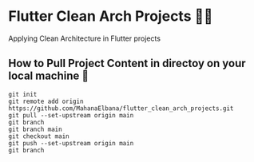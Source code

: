 # Flutter Clean Arch Projects 💚💚
Applying Clean Architecture in Flutter projects 

## How to Pull Project Content in directoy on your local machine 💚
```
git init 
git remote add origin https://github.com/MahanaElbana/flutter_clean_arch_projects.git
git pull --set-upstream origin main
git branch 
git branch main 
git checkout main
git push --set-upstream origin main
git branch 
```
